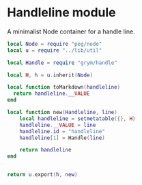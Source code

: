 # Handleline module

   A minimalist Node container for a handle line.

```lua
local Node = require "peg/node"
local u = require "../lib/util"

local Handle = require "grym/handle"

local H, h = u.inherit(Node)

local function toMarkdown(handleline)
  return handleline.__VALUE
end

local function new(Handleline, line)
    local handleline = setmetatable({}, H)
    handleline.__VALUE = line
    handleline.id = "handleline"
    handleline[1] = Handle(line)

    return handleline
end


return u.export(h, new)
```
